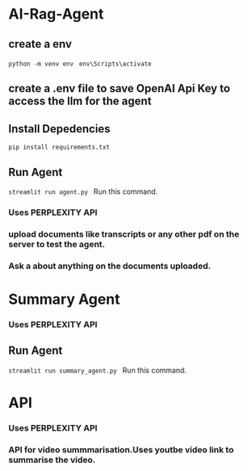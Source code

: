 # AI-Rag-Agent


## create a env
<code>python -m venv env </code>
<code>env\Scripts\activate</code>

## create a .env file to save OpenAI Api Key to access the llm for the agent

## Install Depedencies
<code>pip install requirements.txt</code>

## Run Agent
<code>streamlit run agent.py </code> Run this command.

### Uses PERPLEXITY API
### upload documents like transcripts or any other pdf  on the server to test the agent.
### Ask a about anything on the documents uploaded.


#  Summary Agent

### Uses PERPLEXITY API

## Run Agent
<code>streamlit run summary_agent.py </code> Run this command.

# API

### Uses PERPLEXITY API 

### API for video summmarisation.Uses youtbe video link to summarise the video.


